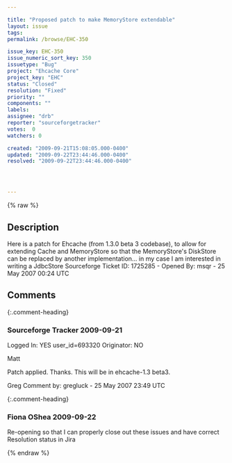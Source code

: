 ```yaml
---

title: "Proposed patch to make MemoryStore extendable"
layout: issue
tags: 
permalink: /browse/EHC-350

issue_key: EHC-350
issue_numeric_sort_key: 350
issuetype: "Bug"
project: "Ehcache Core"
project_key: "EHC"
status: "Closed"
resolution: "Fixed"
priority: ""
components: ""
labels: 
assignee: "drb"
reporter: "sourceforgetracker"
votes:  0
watchers: 0

created: "2009-09-21T15:08:05.000-0400"
updated: "2009-09-22T23:44:46.000-0400"
resolved: "2009-09-22T23:44:46.000-0400"




---
```


{% raw %}

## Description

<div markdown="1" class="description">

Here is a patch for Ehcache (from 1.3.0 beta 3 codebase), to allow for extending Cache and MemoryStore so that the MemoryStore's DiskStore can be replaced by another implementation... in my case I am interested in writing a JdbcStore
Sourceforge Ticket ID: 1725285 - Opened By: msqr - 25 May 2007 00:24 UTC

</div>

## Comments


{:.comment-heading}
### **Sourceforge Tracker** <span class="date">2009-09-21</span>

<div markdown="1" class="comment">

Logged In: YES 
user\_id=693320
Originator: NO

Matt

Patch applied. Thanks. This will be in ehcache-1.3 beta3. 

Greg
Comment by: gregluck - 25 May 2007 23:49 UTC

</div>


{:.comment-heading}
### **Fiona OShea** <span class="date">2009-09-22</span>

<div markdown="1" class="comment">

Re-opening so that I can properly close out these issues and have correct Resolution status in Jira

</div>



{% endraw %}
